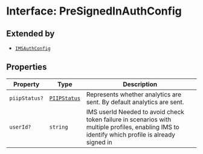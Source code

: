 # Interface: PreSignedInAuthConfig

## Extended by

- [`IMSAuthConfig`](ims-auth-config.md)

## Properties

| Property | Type | Description |
| ------ | ------ | ------ |
| `piipStatus?` | [`PIIPStatus`](../../HostInfo.types/enumerations/piip-status.md) | Represents whether analytics are sent. By default analytics are sent. |
| `userId?` | `string` | IMS userId Needed to avoid check token failure in scenarios with multiple profiles, enabling IMS to identify which profile is already signed in |
